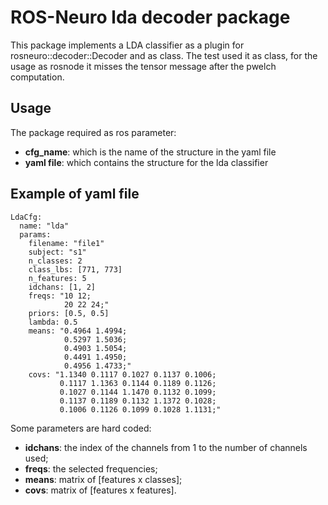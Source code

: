 # ROS-Neuro lda decoder package

This package implements a LDA classifier as a plugin for rosneuro::decoder::Decoder and as class. The test used it as class, for the usage as rosnode it misses the tensor message after the pwelch computation.

## Usage
The package required as ros parameter:
<ul>
    <li> <b>cfg_name</b>: which is the name of the structure in the yaml file </li>
    <li> <b>yaml file</b>: which contains the structure for the lda classifier </li>
</ul>

## Example of yaml file
```
LdaCfg:
  name: "lda"
  params:
    filename: "file1"
    subject: "s1"
    n_classes: 2
    class_lbs: [771, 773]
    n_features: 5
    idchans: [1, 2]
    freqs: "10 12;
            20 22 24;"
    priors: [0.5, 0.5]
    lambda: 0.5
    means: "0.4964 1.4994;
            0.5297 1.5036;
            0.4903 1.5054;
            0.4491 1.4950;
            0.4956 1.4733;" 
    covs: "1.1340 0.1117 0.1027 0.1137 0.1006;
           0.1117 1.1363 0.1144 0.1189 0.1126;
           0.1027 0.1144 1.1470 0.1132 0.1099;
           0.1137 0.1189 0.1132 1.1372 0.1028;
           0.1006 0.1126 0.1099 0.1028 1.1131;"
```

Some parameters are hard coded:
<ul>
    <li> <b>idchans</b>: the index of the channels from 1 to the number of channels used; </li>
    <li> <b>freqs</b>: the selected frequencies; </li>
    <li> <b>means</b>: matrix of [features x classes]; </li>
    <li> <b>covs</b>: matrix of [features x features]. </li>
</ul>